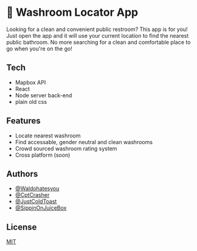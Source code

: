 
# 🚽 Washroom Locator App 

Looking for a clean and convenient public restroom? This app is for you! Just open the app and it will use your current location to find the nearest public bathroom. No more searching for a clean and comfortable place to go when you're on the go!

## Tech

- Mapbox API
- React
- Node server back-end
- plain old css

## Features

- Locate nearest washroom
- Find accessable, gender neutral and clean washrooms
- Crowd sourced washroom rating system
- Cross platform (soon)


## Authors

- [@Waldohatesyou](https://github.com/Waldohatesyou)
- [@CptCrasher](https://github.com/CptCrasher)
- [@JustColdToast](https://github.com/JustColdToast)
- [@SippinOnJuiceBox](https://github.com/SippinOnJuiceBox)


## License

[MIT](https://choosealicense.com/licenses/mit/)

